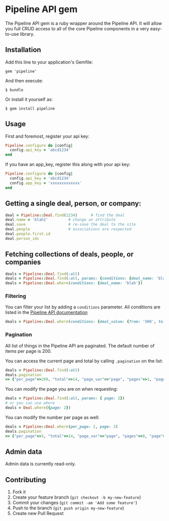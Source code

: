 # Pipeline API gem

The Pipeline API gem is a ruby wrapper around the Pipeline API.  It will allow you full CRUD access to all of the core Pipeline components in a very easy-to-use library.

## Installation

Add this line to your application's Gemfile:

    gem 'pipeline'

And then execute:

    $ bundle

Or install it yourself as:

    $ gem install pipeline

## Usage

First and foremost, register your api key:

```ruby
Pipeline.configure do |config|
  config.api_key = 'abcd1234'
end
```

If you have an app_key, register this along with your api key:

```ruby
Pipeline.configure do |config|
  config.api_key = 'abcd1234'
  config.app_key = 'xxxxxxxxxxxxx'
end
```

## Getting a single deal, person, or company:

```ruby
deal = Pipeline::Deal.find(1234)      # find the deal
deal.name = 'blah2'         # change an attribute
deal.save                   # re-save the deal to the site
deal.people                 # associations are respected
deal.people.first.id
deal.person_ids           
```

## Fetching collections of deals, people, or companies

```ruby
deals = Pipeline::Deal.find(:all)                                             # find(:all) is supported
deals = Pipeline::Deal.find(:all, params: {conditions: {deal_name: 'blah'}})
deals = Pipeline::Deal.where(conditions: {deal_name: 'blah'})
```

### Filtering

You can filter your list by adding a `conditions` parameter.  All
conditions are listed in the [Pipeline API documentation](https://www.pipelinecrm.com/api/docs)

```ruby
deals = Pipeline::Deal.where(conditions: {deal_value: {from: '500', to: '1000'}})
```

### Pagination

All list of things in the Pipeline API are paginated.  The default number of items per page is 200.

You can access the current page and total by calling `.pagination` on the list:

```ruby
deals = Pipeline::Deal.find(:all)
deals.pagination
=> {"per_page"=>200, "total"=>14, "page_var"=>"page", "pages"=>1, "page"=>1}
```

You can modify the page you are on when requesting:

```ruby
deals = Pipeline::Deal.find(:all, params: { page: 2})
# or you can use where
deals = Deal.where({page: 2})
```

You can modify the number per page as well:

```ruby
deals = Pipeline::Deal.where(per_page: 2, page: 3)
deals.pagination
=> {"per_page"=>3, "total"=>14, "page_var"=>"page", "pages"=>8, "page"=>2}
```

## Admin data

Admin data is currently read-only.

## Contributing

1. Fork it
2. Create your feature branch (`git checkout -b my-new-feature`)
3. Commit your changes (`git commit -am 'Add some feature'`)
4. Push to the branch (`git push origin my-new-feature`)
5. Create new Pull Request

